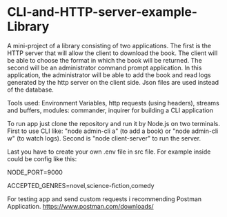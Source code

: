 # CLI-and-HTTP-server-example-Library
A mini-project of a library consisting of two applications. The first is the HTTP server that will allow the client to download the book. The client will be able to choose the format in which the book will be returned. The second will be an administrator command prompt application. In this application, the administrator will be able to add the book and read logs generated by the http server on the client side. Json files are used instead of the database. 

Tools used:
Environment Variables,
http requests (using headers),
streams and buffers,
modules: commander, inquirer for
building a CLI application

To run app just clone the repository and run it by Node.js on two terminals. First to use CLI like: "node admin-cli a" (to add a book) or "node admin-cli w" (to watch logs). Second is "node client-server" to run the server. 

Last you have to create your own .env file in src file. For example inside could be config like this:

NODE_PORT=9000

ACCEPTED_GENRES=novel,science-fiction,comedy

For testing app and send custom requests i recommending Postman Application. https://www.postman.com/downloads/

